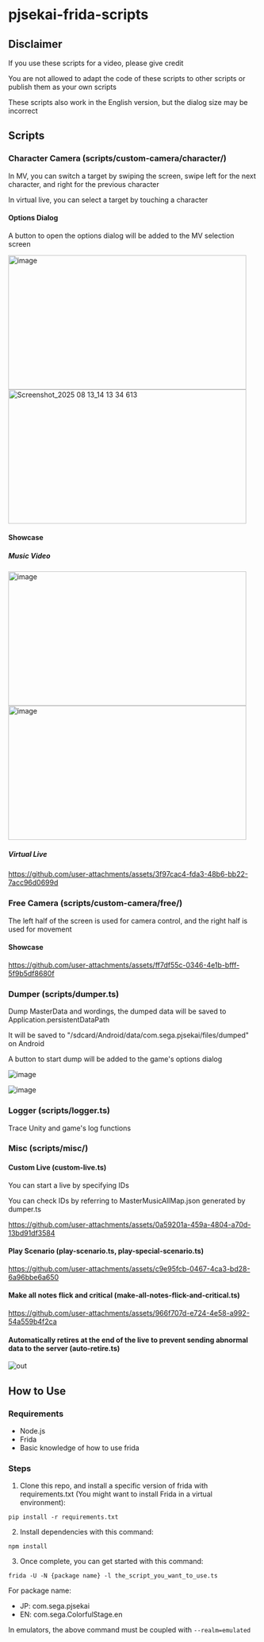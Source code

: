 # pjsekai-frida-scripts
## Disclaimer
If you use these scripts for a video, please give credit

You are not allowed to adapt the code of these scripts to other scripts or publish them as your own scripts

These scripts also work in the English version, but the dialog size may be incorrect
## Scripts
### Character Camera (scripts/custom-camera/character/)
In MV, you can switch a target by swiping the screen, swipe left for the next character, and right for the previous character

In virtual live, you can select a target by touching a character
#### Options Dialog
A button to open the options dialog will be added to the MV selection screen

<img width="480" height="270" alt="image" src="https://github.com/user-attachments/assets/13d747bf-e902-4905-957a-c1ae8fd1cc71" /> <img width="480" height="270" alt="Screenshot_2025 08 13_14 13 34 613" src="https://github.com/user-attachments/assets/3c342cd3-ba83-44ff-b73e-b1fa9ddf654e" />
#### Showcase
##### Music Video
<img width="480" height="270" alt="image" src="https://github.com/user-attachments/assets/b1afe51e-d7dd-4453-9d57-22e6de05193a" /> <img width="480" height="270" alt="image" src="https://github.com/user-attachments/assets/a4e0314f-bc8c-436e-966d-1028cd2ff45a" />
##### Virtual Live
https://github.com/user-attachments/assets/3f97cac4-fda3-48b6-bb22-7acc96d0699d
### Free Camera (scripts/custom-camera/free/)
The left half of the screen is used for camera control, and the right half is used for movement
#### Showcase
https://github.com/user-attachments/assets/ff7df55c-0346-4e1b-bfff-5f9b5df8680f

### Dumper (scripts/dumper.ts)
Dump MasterData and wordings, the dumped data will be saved to Application.persistentDataPath

It will be saved to "/sdcard/Android/data/com.sega.pjsekai/files/dumped" on Android

A button to start dump will be added to the game's options dialog

![image](https://github.com/user-attachments/assets/b95c522b-9ebe-4761-8f73-721c9b37bafa)

![image](https://github.com/user-attachments/assets/28fef10a-9dcd-4ba5-898b-5cf98fd9784c)

### Logger (scripts/logger.ts)
Trace Unity and game's log functions

### Misc (scripts/misc/)
#### Custom Live (custom-live.ts)
  You can start a live by specifying IDs

  You can check IDs by referring to MasterMusicAllMap.json generated by dumper.ts

  https://github.com/user-attachments/assets/0a59201a-459a-4804-a70d-13bd91df3584

#### Play Scenario (play-scenario.ts, play-special-scenario.ts)
  https://github.com/user-attachments/assets/c9e95fcb-0467-4ca3-bd28-6a96bbe6a650

#### Make all notes flick and critical (make-all-notes-flick-and-critical.ts)
  https://github.com/user-attachments/assets/966f707d-e724-4e58-a992-54a559b4f2ca

#### Automatically retires at the end of the live to prevent sending abnormal data to the server (auto-retire.ts)
  ![out](https://github.com/user-attachments/assets/712aa0b6-f172-4413-b464-b5ae287e0d6b)

## How to Use
### Requirements
- Node.js
- Frida
- Basic knowledge of how to use frida
### Steps
1. Clone this repo, and install a specific version of frida with requirements.txt (You might want to install Frida in a virtual environment):
```
pip install -r requirements.txt
```
2. Install dependencies with this command:
```
npm install
```
3. Once complete, you can get started with this command:
```
frida -U -N {package name} -l the_script_you_want_to_use.ts
```
For package name:
- JP: com.sega.pjsekai
- EN: com.sega.ColorfulStage.en

In emulators, the above command must be coupled with `--realm=emulated`
